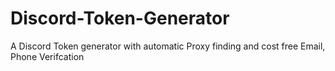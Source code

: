 # Discord-Token-Generator
A Discord Token generator with automatic Proxy finding and cost free Email, Phone Verifcation
